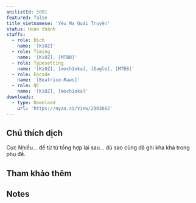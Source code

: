 ```yaml
---
anilistId: 5081
featured: false
title_vietnamese: 'Yêu Ma Quái Truyện'
status: Hoàn thành
staffs:
  - role: Dịch
    name: '[KiOZ]'
  - role: Timing
    name: '[KiOZ], [MTBB]'
  - role: Typesetting
    name: '[KiOZ], [moch1oka], [Eagle], [MTBB]'
  - role: Encode
    name: '[Beatrice-Raws]'
  - role: QC
    name: '[KiOZ], [moch1oka]'
downloads:
  - type: Download
    url: 'https://nyaa.si/view/2003882'
---
```

## Chú thích dịch

Cực Nhiều... để từ từ tổng hợp lại sau... dù sao cũng đã ghi kha khá trong phụ đề.

## Tham khảo thêm

## Notes

